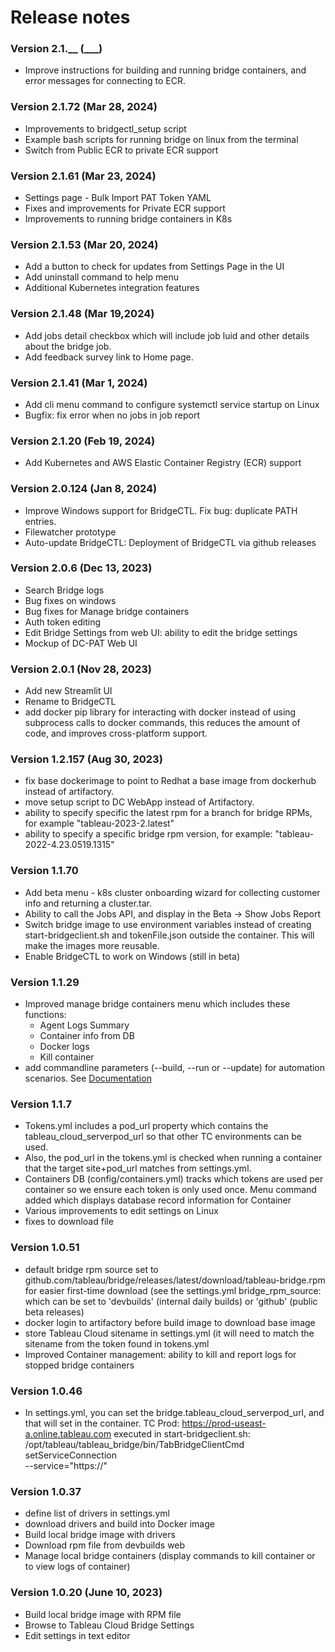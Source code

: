 # Release notes

### Version 2.1.__ (___)
- Improve instructions for building and running bridge containers, and error messages for connecting to ECR.


### Version 2.1.72 (Mar 28, 2024)
- Improvements to bridgectl_setup script
- Example bash scripts for running bridge on linux from the terminal
- Switch from Public ECR to private ECR support

### Version 2.1.61 (Mar 23, 2024)
- Settings page - Bulk Import PAT Token YAML
- Fixes and improvements for Private ECR support
- Improvements to running bridge containers in K8s

### Version 2.1.53 (Mar 20, 2024)
- Add a button to check for updates from Settings Page in the UI
- Add uninstall command to help menu
- Additional Kubernetes integration features
  
### Version 2.1.48 (Mar 19,2024)
- Add jobs detail checkbox which will include job luid and other details about the bridge job.
- Add feedback survey link to Home page.

### Version 2.1.41 (Mar 1, 2024)
- Add cli menu command to configure systemctl service startup on Linux
- Bugfix: fix error when no jobs in job report
 
### Version 2.1.20 (Feb 19, 2024)
- Add Kubernetes and AWS Elastic Container Registry (ECR) support

### Version 2.0.124 (Jan 8, 2024)
- Improve Windows support for BridgeCTL. Fix bug: duplicate PATH entries.
- Filewatcher prototype
- Auto-update BridgeCTL: Deployment of BridgeCTL via github releases

### Version 2.0.6 (Dec 13, 2023)
- Search Bridge logs
- Bug fixes on windows
- Bug fixes for Manage bridge containers
- Auth token editing
- Edit Bridge Settings from web UI: ability to edit the bridge settings
- Mockup of DC-PAT Web UI

### Version 2.0.1 (Nov 28, 2023)
- Add new Streamlit UI
- Rename to BridgeCTL
- add docker pip library for interacting with docker instead of using subprocess calls to docker commands, this reduces the amount of code, and improves cross-platform support.

### Version 1.2.157 (Aug 30, 2023)
- fix base dockerimage to point to Redhat a base image from dockerhub instead of artifactory.
- move setup script to DC WebApp instead of Artifactory.
- ability to specify specific the latest rpm for a branch for bridge RPMs, for example "tableau-2023-2.latest" 
- ability to specify a specific bridge rpm version, for example: "tableau-2022-4.23.0519.1315"

### Version 1.1.70
- Add beta menu - k8s cluster onboarding wizard for collecting customer info and returning a cluster.tar.
- Ability to call the Jobs API, and display in the Beta -> Show Jobs Report
- Switch bridge image to use environment variables instead of creating start-bridgeclient.sh and tokenFile.json outside the container. This will make the images more reusable.
- Enable BridgeCTL to work on Windows (still in beta)

### Version 1.1.29
- Improved manage bridge containers menu which includes these functions: 
  + Agent Logs Summary
  + Container info from DB
  + Docker logs
  + Kill container
- add commandline parameters  (--build, --run or --update) for automation scenarios. See [Documentation](https://salesforce.okta.com/app/salesforce_confluence_1/exk171qpzbBxPEXKI697/sso/saml)

### Version 1.1.7
- Tokens.yml includes a pod_url property which contains the tableau_cloud_serverpod_url so that other TC environments can be used. 
- Also, the pod_url in the tokens.yml is checked when running a container that the target site+pod_url matches from settings.yml.
- Containers DB (config/containers.yml) tracks which tokens are used per container so we ensure each token is only used once. Menu command added which displays database record information for Container
- Various improvements to edit settings on Linux
- fixes to download file

### Version 1.0.51
- default bridge rpm source set to github.com/tableau/bridge/releases/latest/download/tableau-bridge.rpm for easier first-time download (see the settings.yml bridge_rpm_source: which can be set to 'devbuilds' (internal daily builds) or 'github' (public beta releases)
- docker login to artifactory before build image to download base image
- store Tableau Cloud sitename in settings.yml (it will need to match the sitename from the token found in tokens.yml
- Improved Container management: ability to kill and report logs for stopped bridge containers

### Version 1.0.46
- In settings.yml, you can set the bridge.tableau_cloud_serverpod_url, and that will set in the container. 
TC Prod: https://prod-useast-a.online.tableau.com
executed in start-bridgeclient.sh: 
 /opt/tableau/tableau_bridge/bin/TabBridgeClientCmd setServiceConnection \
    --service="https://"

### Version 1.0.37
- define list of drivers in settings.yml
- download drivers and build into Docker image
- Build local bridge image with drivers
- Download rpm file from devbuilds web
- Manage local bridge containers (display commands to kill container or to view logs of container)

### Version 1.0.20 (June 10, 2023)
- Build local bridge image with RPM file
- Browse to Tableau Cloud Bridge Settings
- Edit settings in text editor
